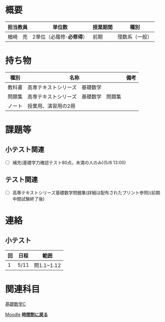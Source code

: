 # 概要

| 担当教員 | 単位数 | 授業期間 | 種別 |
| --- | --- | --- | --- |
| 楢崎　亮 | 2単位（必履修･**必修得**） | 前期 | 理数系（一般） |


# 持ち物

| 種別 | 名称 | 備考 |
| --- | --- | ---|
| 教科書 | 高専テキストシリーズ　基礎数学 |  |
| 問題集 | 高専テキストシリーズ　基礎数学　問題集 |  |
| ノート | 授業用、演習用の2冊 |  |

# 課題等
## 小テスト関連
- [ ] 補充(基礎学力確認テスト80点。未満の人のみ)(5/8 13:00)
## テスト関連
- [ ] 高専テキストシリーズ基礎数学問題集(詳細は配布されたプリント参照)(前期中間試験終了後)
# 連絡
## 小テスト

| 回 | 日程 | 範囲 |
| --- | --- | --- |
| 1| 5/11 | 問1.1~1.12 |

# 関連科目
[基礎数学C](basic_math_c.md) 

[Moodle](https://moodle.edu.osaka-pct.ac.jp/moodle/login/index.php)
[**時間割に戻る**](../timetable.md)

